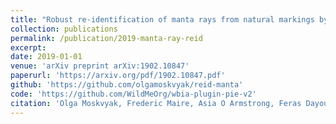 ```yaml
---
title: "Robust re-identification of manta rays from natural markings by learning pose invariant embeddings"
collection: publications
permalink: /publication/2019-manta-ray-reid
excerpt: 
date: 2019-01-01
venue: 'arXiv preprint arXiv:1902.10847'
paperurl: 'https://arxiv.org/pdf/1902.10847.pdf'
github: 'https://github.com/olgamoskvyak/reid-manta'
code: 'https://github.com/WildMeOrg/wbia-plugin-pie-v2'
citation: 'Olga Moskvyak, Frederic Maire, Asia O Armstrong, Feras Dayoub & Mahsa Baktashmotlagh (2021). &quot;Robust re-identification of manta rays from natural markings by learning pose invariant embeddings.&quot; <i>In Proc. International Conference on Digital Image Computing: Techniques and Applications (DICTA).</i>.'
---
```


